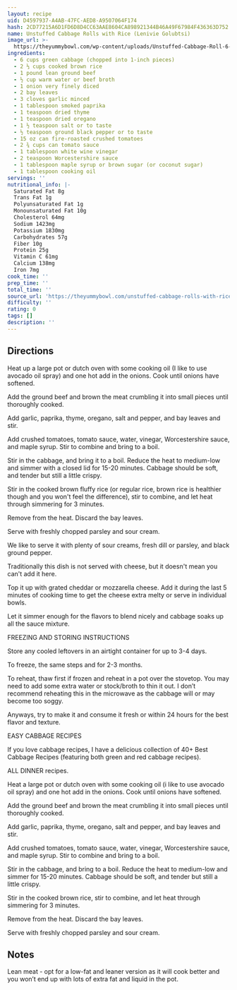 ```yaml
---
layout: recipe
uid: D4597937-A4AB-47FC-AED8-A9507064F174
hash: 2CD77215A6D1FD6D8D4CC63AAE8604CA898921344B46A49F67984F436363D752
name: Unstuffed Cabbage Rolls with Rice (Lenivie Golubtsi)
image_url: >-
  https://theyummybowl.com/wp-content/uploads/Unstuffed-Cabbage-Roll-6-150x225.jpg
ingredients:
  - 6 cups green cabbage (chopped into 1-inch pieces)
  - 2 ⅓ cups cooked brown rice
  - 1 pound lean ground beef
  - ½ cup warm water or beef broth
  - 1 onion very finely diced
  - 2 bay leaves
  - 3 cloves garlic minced
  - 1 tablespoon smoked paprika
  - 1 teaspoon dried thyme
  - 1 teaspoon dried oregano
  - 1 ½ teaspoon salt or to taste
  - ½ teaspoon ground black pepper or to taste
  - 15 oz can fire-roasted crushed tomatoes
  - 2 ¾ cups can tomato sauce
  - 1 tablespoon white wine vinegar
  - 2 teaspoon Worcestershire sauce
  - 1 tablespoon maple syrup or brown sugar (or coconut sugar)
  - 1 tablespoon cooking oil
servings: ''
nutritional_info: |-
  Saturated Fat 8g
  Trans Fat 1g
  Polyunsaturated Fat 1g
  Monounsaturated Fat 10g
  Cholesterol 64mg
  Sodium 1423mg
  Potassium 1830mg
  Carbohydrates 57g
  Fiber 10g
  Protein 25g
  Vitamin C 61mg
  Calcium 138mg
  Iron 7mg
cook_time: ''
prep_time: ''
total_time: ''
source_url: 'https://theyummybowl.com/unstuffed-cabbage-rolls-with-rice-lenivie-golubtsi/'
difficulty: ''
rating: 0
tags: []
description: ''
---
```

## Directions

Heat up a large pot or dutch oven with some cooking oil (I like to use avocado oil spray) and one hot add in the onions. Cook until onions have softened.

Add the ground beef and brown the meat crumbling it into small pieces until thoroughly cooked.

Add garlic, paprika, thyme, oregano, salt and pepper, and bay leaves and stir.

Add crushed tomatoes, tomato sauce, water, vinegar, Worcestershire sauce, and maple syrup. Stir to combine and bring to a boil.

Stir in the cabbage, and bring it to a boil. Reduce the heat to medium-low and simmer with a closed lid for 15-20 minutes. Cabbage should be soft, and tender but still a little crispy.

Stir in the cooked brown fluffy rice (or regular rice, brown rice is healthier though and you won't feel the difference), stir to combine, and let heat through simmering for 3 minutes.

Remove from the heat. Discard the bay leaves.

Serve with freshly chopped parsley and sour cream.

We like to serve it with plenty of sour creams, fresh dill or parsley, and black ground pepper.

Traditionally this dish is not served with cheese, but it doesn't mean you can't add it here.

Top it up with grated cheddar or mozzarella cheese. Add it during the last 5 minutes of cooking time to get the cheese extra melty or serve in individual bowls.

Let it simmer enough for the flavors to blend nicely and cabbage soaks up all the sauce mixture.

FREEZING AND STORING INSTRUCTIONS

Store any cooled leftovers in an airtight container for up to 3-4 days.

To freeze, the same steps and for 2-3 months.

To reheat, thaw first if frozen and reheat in a pot over the stovetop. You may need to add some extra water or stock/broth to thin it out. I don’t recommend reheating this in the microwave as the cabbage will or may become too soggy.

Anyways, try to make it and consume it fresh or within 24 hours for the best flavor and texture.

EASY CABBAGE RECIPES

If you love cabbage recipes, I have a delicious collection of 40+ Best Cabbage Recipes (featuring both green and red cabbage recipes).

ALL DINNER recipes.

Heat a large pot or dutch oven with some cooking oil (i like to use avocado oil spray) and one hot add in the onions. Cook until onions have softened.

Add the ground beef and brown the meat crumbling it into small pieces until thoroughly cooked.

Add garlic, paprika, thyme, oregano, salt and pepper, and bay leaves and stir.

Add crushed tomatoes, tomato sauce, water, vinegar, Worcestershire sauce, and maple syrup. Stir to combine and bring to a boil.

Stir in the cabbage, and bring to a boil. Reduce the heat to medium-low and simmer for 15-20 minutes. Cabbage should be soft, and tender but still a little crispy.

Stir in the cooked brown rice, stir to combine, and let heat through simmering for 3 minutes.

Remove from the heat. Discard the bay leaves.

Serve with freshly chopped parsley and sour cream.
## Notes

Lean meat - opt for a low-fat and leaner version as it will cook better and you won’t end up with lots of extra fat and liquid in the pot.
